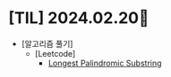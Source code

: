 # [TIL] 2024.02.20📒

  * [알고리즘 풀기]
    * [Leetcode]
      * [Longest Palindromic Substring](https://github.com/elephant97/Algorithm/tree/main/Leetcode/Java/Medium)
